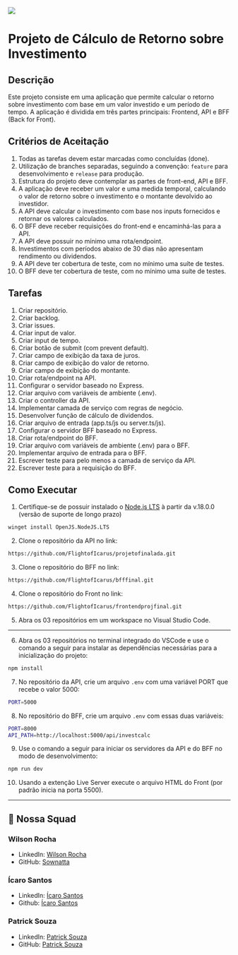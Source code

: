 ![](https://ada-site-frontend.s3.sa-east-1.amazonaws.com/home/header-logo.svg)

# Projeto de Cálculo de Retorno sobre Investimento

Descrição
---

Este projeto consiste em uma aplicação que permite calcular o retorno sobre investimento com base em um valor investido e um período de tempo. A aplicação é dividida em três partes principais: Frontend, API e BFF (Back for Front).

## Critérios de Aceitação

1. Todas as tarefas devem estar marcadas como concluídas (done).
2. Utilização de branches separadas, seguindo a convenção: `feature` para desenvolvimento e `release` para produção.
3. Estrutura do projeto deve contemplar as partes de front-end, API e BFF.
4. A aplicação deve receber um valor e uma medida temporal, calculando o valor de retorno sobre o investimento e o montante devolvido ao investidor.
5. A API deve calcular o investimento com base nos inputs fornecidos e retornar os valores calculados.
6. O BFF deve receber requisições do front-end e encaminhá-las para a API.
7. A API deve possuir no mínimo uma rota/endpoint.
8. Investimentos com períodos abaixo de 30 dias não apresentam rendimento ou dividendos.
9. A API deve ter cobertura de teste, com no mínimo uma suíte de testes.
10. O BFF deve ter cobertura de teste, com no mínimo uma suíte de testes.

## Tarefas

1. Criar repositório.
2. Criar backlog.
3. Criar issues.
4. Criar input de valor.
5. Criar input de tempo.
6. Criar botão de submit (com prevent default).
7. Criar campo de exibição da taxa de juros.
8. Criar campo de exibição do valor de retorno.
9. Criar campo de exibição do montante.
10. Criar rota/endpoint na API.
11. Configurar o servidor baseado no Express.
12. Criar arquivo com variáveis de ambiente (.env).
13. Criar o controller da API.
14. Implementar camada de serviço com regras de negócio.
15. Desenvolver função de cálculo de dividendos.
16. Criar arquivo de entrada (app.ts/js ou server.ts/js).
17. Configurar o servidor BFF baseado no Express.
18. Criar rota/endpoint do BFF.
19. Criar arquivo com variáveis de ambiente (.env) para o BFF.
20. Implementar arquivo de entrada para o BFF.
21. Escrever teste para pelo menos a camada de serviço da API.
22. Escrever teste para a requisição do BFF.

## Como Executar

1. Certifique-se de possuir instalado o [Node.js LTS](https://nodejs.org/en/download) à partir da v.18.0.0 (versão de suporte de longo prazo)

```sh
winget install OpenJS.NodeJS.LTS
```

2. Clone o repositório da API no link:

```sh
https://github.com/FlightofIcarus/projetofinalada.git
```

3. Clone o repositório do BFF no link:

```sh
https://github.com/FlightofIcarus/bfffinal.git
```

4. Clone o repositório do Front no link:

```sh
https://github.com/FlightofIcarus/frontendprojfinal.git
```

5. Abra os 03 repositórios em um workspace no Visual Studio Code.
---

6. Abra os 03 repositórios no terminal integrado do VSCode e use o comando a seguir para instalar as dependências necessárias para a inicialização do projeto:

```sh
npm install
```

7. No repositório da API, crie um arquivo `.env` com uma variável PORT que recebe o valor 5000:
```sh
PORT=5000
```

8. No repositório do BFF, crie um arquivo `.env` com essas duas variáveis:
```sh
PORT=8000
API_PATH=http://localhost:5000/api/investcalc
```

9. Use o comando a seguir para iniciar os servidores da API e do BFF no modo de desenvolvimento:

```sh
npm run dev
```

10. Usando a extenção Live Server execute o arquivo HTML do Front (por padrão inicia na porta 5500).
---

## 🤖 Nossa Squad

### Wilson Rocha
- LinkedIn: [Wilson Rocha](https://www.linkedin.com/in/wilsonn-rocha/)
- GitHub: [Sownatta](https://github.com/Sownatta)

### Ícaro Santos
- LinkedIn: [Ícaro Santos](https://www.linkedin.com/in/santos-icaro/)
- Github: [Ícaro Santos](https://github.com/FlightofIcarus)

### Patrick Souza
- LinkedIn: [Patrick Souza](https://www.linkedin.com/in/patrickpsouza/)
- GitHub: [Patrick Souza](https://github.com/PatrickPSouza)